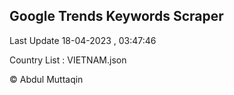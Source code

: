 

## Google Trends Keywords Scraper 
 
Last Update 18-04-2023 , 03:47:46

Country List :
VIETNAM.json



© Abdul Muttaqin 
